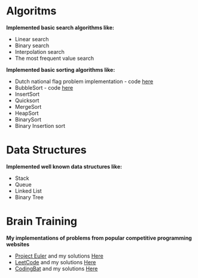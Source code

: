 # Algoritms

**Implemented basic search algorithms like:**
* Linear search
* Binary search
* Interpolation search
* The most frequent value search

**Implemented basic sorting algorithms like:**
* Dutch national flag problem implementation - code [here](https://github.com/kuzxnia/algoritms/blob/master/computer_science/algoritms/sorting/flag.py)
* BubbleSort - code [here](https://github.com/kuzxnia/algoritms/blob/master/computer_science/algoritms/sorting/bubblesort.py)
* InsertSort
* Quicksort
* MergeSort
* HeapSort
* BinarySort
* Binary Insertion sort

# Data Structures

**Implemented well known data structures like:**
* Stack
* Queue
* Linked List
* Binary Tree

# Brain Training

**My implementations of problems from popular competitive programming websites**
* [Project Euler](https://projecteuler.net/) and my solutions [Here](https://github.com/kuzxnia/algoritms/blob/master/brain_training/euler)
* [LeetCode](https://leetcode.com/) and my solutions [Here](https://github.com/kuzxnia/algoritms/blob/master/brain_training/leetcode)
* [CodingBat](https://codingbat.com/java) and my solutions [Here](https://github.com/kuzxnia/codingBat-solutions)